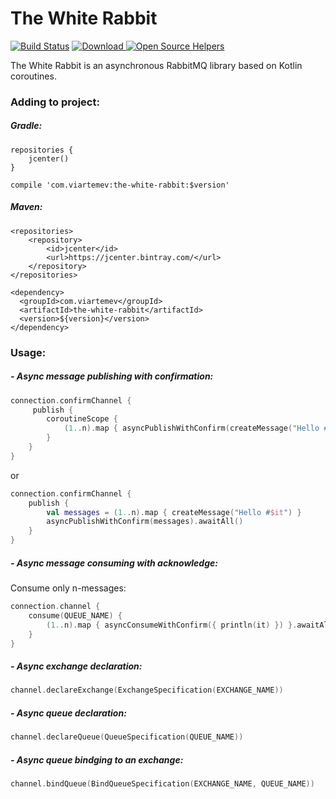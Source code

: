 # The White Rabbit 
[![Build Status](https://travis-ci.org/viartemev/the-white-rabbit.svg?branch=master)](https://travis-ci.org/viartemev/the-white-rabbit)
[ ![Download](https://api.bintray.com/packages/viartemev/Maven/the-white-rabbit/images/download.svg) ](https://bintray.com/viartemev/Maven/the-white-rabbit/_latestVersion)
[![Open Source Helpers](https://www.codetriage.com/viartemev/the-white-rabbit/badges/users.svg)](https://www.codetriage.com/viartemev/the-white-rabbit)

The White Rabbit is an asynchronous RabbitMQ library based on Kotlin coroutines.

### Adding to project:
##### Gradle:
```
repositories {
    jcenter()
}

compile 'com.viartemev:the-white-rabbit:$version'
```
##### Maven:
```
<repositories>
    <repository>
        <id>jcenter</id>
        <url>https://jcenter.bintray.com/</url>
    </repository>
</repositories>

<dependency>
  <groupId>com.viartemev</groupId>
  <artifactId>the-white-rabbit</artifactId>
  <version>${version}</version>
</dependency>
```

### Usage:
##### - Async message publishing with confirmation: 
```kotlin
connection.confirmChannel {
     publish {
        coroutineScope {
            (1..n).map { asyncPublishWithConfirm(createMessage("Hello #$it")) }.awaitAll()
        }
    }
}
```
or
```kotlin
connection.confirmChannel {
    publish {
        val messages = (1..n).map { createMessage("Hello #$it") }
        asyncPublishWithConfirm(messages).awaitAll()
    }
}
```

##### - Async message consuming with acknowledge: 
Consume only n-messages:
```kotlin
connection.channel {
    consume(QUEUE_NAME) {
        (1..n).map { asyncConsumeWithConfirm({ println(it) }) }.awaitAll()
    }
}
```

##### - Async exchange declaration:
```kotlin
channel.declareExchange(ExchangeSpecification(EXCHANGE_NAME))
```
##### - Async queue declaration:
```kotlin
channel.declareQueue(QueueSpecification(QUEUE_NAME))
```
##### - Async queue bindging to an exchange:
```kotlin
channel.bindQueue(BindQueueSpecification(EXCHANGE_NAME, QUEUE_NAME))
```
